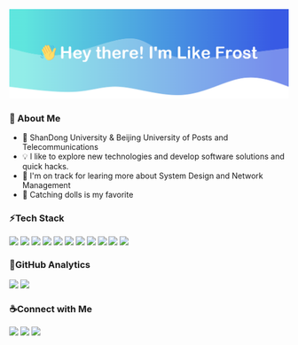 <img src="./title.png"/>

### :raising_hand: About Me
- :school: ShanDong University & Beijing University of Posts and Telecommunications
- :bulb: l like to explore new technologies and develop software solutions and quick hacks.
- :key: I'm on track for learing more about System Design and Network Management
- :seedling: Catching dolls is my favorite

### :zap:Tech Stack
<div> 
<img src="https://img.shields.io/badge/-C++-black?style=flat-square&logo=cplusplus" /> 
<img src="https://img.shields.io/badge/-HTML-black?style=flat-square&logo=html5" /> 
<img src="https://img.shields.io/badge/-CSS-black?style=flat-square&logo=css3" /> 
<img src="https://img.shields.io/badge/-JavaScript-black?style=flat-square&logo=javascript" /> 
<img src="https://img.shields.io/badge/-React-black?style=flat-square&logo=react" /> 
<img src="https://img.shields.io/badge/-Node.js-black?style=flat-square&logo=nodedotjs" /> 
<img src="https://img.shields.io/badge/-Python-black?style=flat-square&logo=python" /> 
<img src="https://img.shields.io/badge/-Java-black?style=flat-square&logo=java" /> 
<img src="https://img.shields.io/badge/-C Sharp-black?style=flat-square&logo=csharp" /> 
<img src="https://img.shields.io/badge/-GitHub-black?style=flat-square&logo=github" /> 
<img src="https://img.shields.io/badge/-TypeScript-black?style=flat-square&logo=typescript" /> 
</div>

### :100:GitHub Analytics
<div> 
  <img height="137px" src="https://github-readme-stats.vercel.app/api?username=LikeFrost&show_icons=true&theme=flag-india" /> 
  <img height="137px" src="https://github-readme-stats.vercel.app/api/top-langs/?username=LikeFrost&show_icons=true&theme=flag-india&layout=compact" />
</div>

### :coffee:Connect with Me
<div>
<img src="https://img.shields.io/badge/-@LikeFrost-black?style=flat-square&logo=github" /> 
<img src="https://img.shields.io/badge/-@Like Frost-black?style=flat-square&logo=zhihu" /> 
<img src="https://img.shields.io/badge/-@Like Frost-black?style=flat-square&logo=sinaweibo&logoColor=red" />
</div>